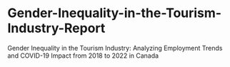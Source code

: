 # Gender-Inequality-in-the-Tourism-Industry-Report
Gender Inequality in the Tourism Industry: Analyzing Employment Trends and COVID-19 Impact from  2018 to 2022 in Canada
